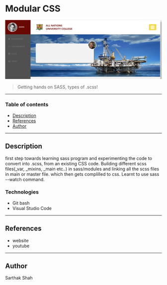 # Modular CSS

![project image](images/readme.png)

> Getting hands on SASS, types of .scss!
---
### Table of contents

- [Description](#description)
- [References](#references)
- [Author](#author)

---

## Description

first step towards learning sass program and experimenting  the code to convert into .scss, from an existing CSS code. Building different scss files(_var, _mixins, _main etc..) in sass/modules and linking all the scss files in main or master file. which then gets complilled to css. Learnt to use sass --watch command. 

### Technologies 
- Git bash
- Visual Studio Code

---

## References
- website
- youtube

---

## Author

Sarthak Shah





